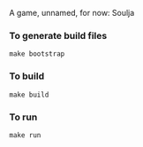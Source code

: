 A game, unnamed, for now: Soulja

### To generate build files

`make bootstrap`

### To build

`make build`

### To run

`make run`
